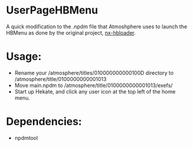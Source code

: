 # UserPageHBMenu

A quick modification to the .npdm file that Atmoshphere uses to launch the HBMenu as done by the original project, [nx-hbloader](https://github.com/switchbrew/nx-hbloader).

# Usage:
- Rename your /atmosphere/titles/010000000000100D directory to /atmosphere/title/0100000000001013
- Move main.npdm to /atmosphere/title/0100000000001013/exefs/
- Start up Hekate, and click any user icon at the top left of the home menu.

# Dependencies:
- npdmtool
